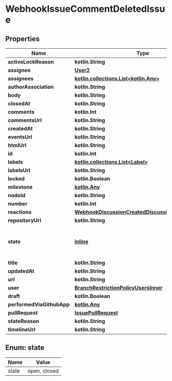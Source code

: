 
# WebhookIssueCommentDeletedIssue

## Properties
Name | Type | Description | Notes
------------ | ------------- | ------------- | -------------
**activeLockReason** | **kotlin.String** |  | 
**assignee** | [**User2**](User2.md) |  | 
**assignees** | [**kotlin.collections.List&lt;kotlin.Any&gt;**](kotlin.Any.md) |  | 
**authorAssociation** | **kotlin.String** |  | 
**body** | **kotlin.String** |  | 
**closedAt** | **kotlin.String** |  | 
**comments** | **kotlin.Int** |  | 
**commentsUrl** | **kotlin.String** |  | 
**createdAt** | **kotlin.String** |  | 
**eventsUrl** | **kotlin.String** |  | 
**htmlUrl** | **kotlin.String** |  | 
**id** | **kotlin.Int** |  | 
**labels** | [**kotlin.collections.List&lt;Label&gt;**](Label.md) |  | 
**labelsUrl** | **kotlin.String** |  | 
**locked** | **kotlin.Boolean** |  | 
**milestone** | [**kotlin.Any**](.md) |  | 
**nodeId** | **kotlin.String** |  | 
**number** | **kotlin.Int** |  | 
**reactions** | [**WebhookDiscussionCreatedDiscussionAllOfReactions**](WebhookDiscussionCreatedDiscussionAllOfReactions.md) |  | 
**repositoryUrl** | **kotlin.String** |  | 
**state** | [**inline**](#State) | State of the issue; either &#39;open&#39; or &#39;closed&#39; | 
**title** | **kotlin.String** |  | 
**updatedAt** | **kotlin.String** |  | 
**url** | **kotlin.String** |  | 
**user** | [**BranchRestrictionPolicyUsersInner**](BranchRestrictionPolicyUsersInner.md) |  | 
**draft** | **kotlin.Boolean** |  |  [optional]
**performedViaGithubApp** | [**kotlin.Any**](.md) |  |  [optional]
**pullRequest** | [**IssuePullRequest**](IssuePullRequest.md) |  |  [optional]
**stateReason** | **kotlin.String** |  |  [optional]
**timelineUrl** | **kotlin.String** |  |  [optional]


<a id="State"></a>
## Enum: state
Name | Value
---- | -----
state | open, closed



